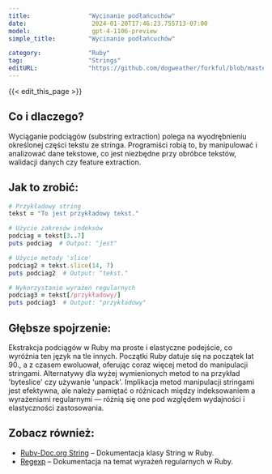 ```yaml
---
title:                "Wycinanie podłańcuchów"
date:                  2024-01-20T17:46:23.755713-07:00
model:                 gpt-4-1106-preview
simple_title:         "Wycinanie podłańcuchów"

category:             "Ruby"
tag:                  "Strings"
editURL:              "https://github.com/dogweather/forkful/blob/master/content/pl/ruby/extracting-substrings.md"
---
```


{{< edit_this_page >}}

## Co i dlaczego?
Wyciąganie podciągów (substring extraction) polega na wyodrębnieniu określonej części tekstu ze stringa. Programiści robią to, by manipulować i analizować dane tekstowe, co jest niezbędne przy obróbce tekstów, walidacji danych czy feature extraction.

## Jak to zrobić:
```ruby
# Przykładowy string
tekst = "To jest przykładowy tekst."

# Użycie zakresów indeksów
podciag = tekst[3..7]
puts podciag  # Output: "jest"

# Użycie metody 'slice'
podciag2 = tekst.slice(14, 7)
puts podciag2  # Output: "tekst."

# Wykorzystanie wyrażeń regularnych
podciag3 = tekst[/przykładowy/]
puts podciag3  # Output: "przykładowy"
```

## Głębsze spojrzenie:
Ekstrakcja podciągów w Ruby ma proste i elastyczne podejście, co wyróżnia ten język na tle innych. Początki Ruby datuje się na początek lat 90., a z czasem ewoluował, oferując coraz więcej metod do manipulacji stringami. Alternatywy dla wyżej wymienionych metod to na przykład 'byteslice' czy używanie 'unpack'. Implikacja metod manipulacji stringami jest efektywna, ale należy pamiętać o różnicach między indeksowaniem a wyrażeniami regularnymi — różnią się one pod względem wydajności i elastyczności zastosowania.

## Zobacz również:
- [Ruby-Doc.org String](https://ruby-doc.org/core-2.7.0/String.html) – Dokumentacja klasy String w Ruby.
- [Regexp](https://ruby-doc.org/core-2.7.0/Regexp.html) – Dokumentacja na temat wyrażeń regularnych w Ruby.
